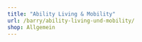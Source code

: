 ```yaml
---
title: "Ability Living & Mobility"
url: /barry/ability-living-und-mobility/
shop: Allgemein
---
```


